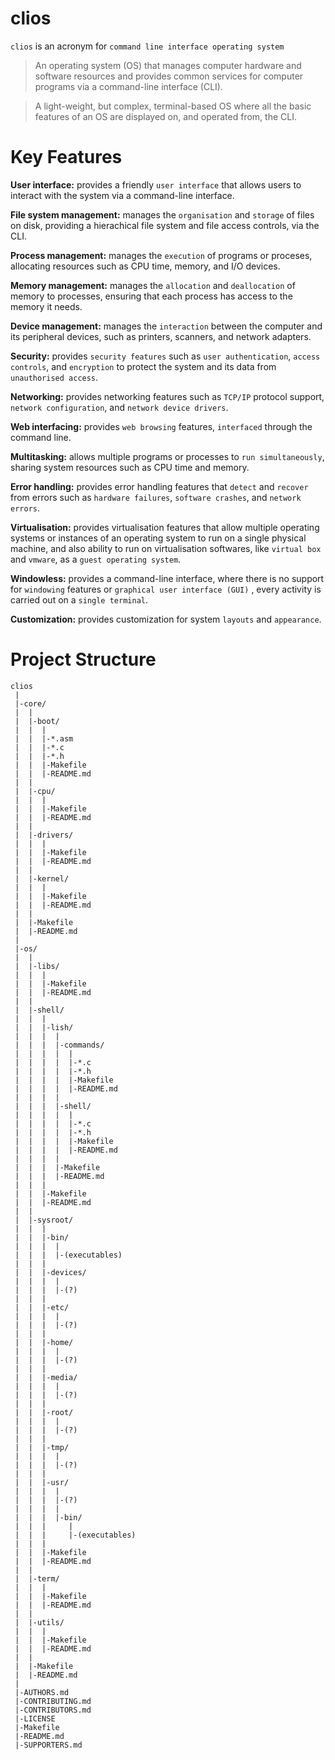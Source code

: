 # clios

`clios` is an acronym for `command line interface operating system` 

> An operating system (OS) that manages computer hardware and software resources and provides common services for computer programs via a command-line interface (CLI).

> A light-weight, but complex, terminal-based OS where all the basic features of an OS are displayed on, and operated from, the CLI.

# Key Features

**User interface:** provides a friendly `user interface` that allows users to interact with the system via a command-line interface.

**File system management:** manages the `organisation` and `storage` of files on disk, providing a hierachical file system and file access controls, via the CLI.

**Process management:** manages the `execution` of programs or proceses, allocating resources such as CPU time, memory, and I/O devices.

**Memory management:** manages the `allocation` and `deallocation` of memory to processes, ensuring that each process has access to the memory it needs.

**Device management:** manages the `interaction` between the computer and its peripheral devices, such as printers, scanners, and network adapters.

**Security:** provides `security features` such as `user authentication`, `access controls`, and `encryption` to protect the system and its data from `unauthorised access`.

**Networking:** provides networking features such as `TCP/IP` protocol support, `network configuration`, and `network device drivers`.

**Web interfacing:** provides `web browsing` features, `interfaced` through the command line.

**Multitasking:** allows multiple programs or processes to `run simultaneously`, sharing system resources such as CPU time and memory.

**Error handling:** provides error handling features that `detect` and `recover` from errors such as `hardware failures`, `software crashes`, and `network errors`.

**Virtualisation:** provides virtualisation features that allow multiple operating systems or instances of an operating system to run on a single physical machine, and also ability to run on virtualisation softwares, like `virtual box` and `vmware`, as a `guest operating system`.

**Windowless:** provides a command-line interface, where there is no support for `windowing` features or `graphical user interface (GUI)` , every activity is carried out on a `single terminal`.

**Customization:** provides customization for system `layouts` and `appearance`.

# Project Structure

```
clios
 |
 |-core/
 |  |
 |  |-boot/
 |  |  |
 |  |  |-*.asm
 |  |  |-*.c
 |  |  |-*.h
 |  |  |-Makefile
 |  |  |-README.md
 |  |
 |  |-cpu/
 |  |  |
 |  |  |-Makefile
 |  |  |-README.md
 |  |
 |  |-drivers/
 |  |  |
 |  |  |-Makefile
 |  |  |-README.md
 |  |
 |  |-kernel/
 |  |  |
 |  |  |-Makefile
 |  |  |-README.md
 |  |
 |  |-Makefile
 |  |-README.md
 |
 |-os/
 |  |
 |  |-libs/
 |  |  |
 |  |  |-Makefile
 |  |  |-README.md
 |  |
 |  |-shell/
 |  |  |
 |  |  |-lish/
 |  |  |  |
 |  |  |  |-commands/
 |  |  |  |  |
 |  |  |  |  |-*.c
 |  |  |  |  |-*.h
 |  |  |  |  |-Makefile
 |  |  |  |  |-README.md
 |  |  |  |
 |  |  |  |-shell/
 |  |  |  |  |
 |  |  |  |  |-*.c
 |  |  |  |  |-*.h
 |  |  |  |  |-Makefile
 |  |  |  |  |-README.md
 |  |  |  |
 |  |  |  |-Makefile
 |  |  |  |-README.md
 |  |  |
 |  |  |-Makefile
 |  |  |-README.md
 |  |
 |  |-sysroot/
 |  |  |
 |  |  |-bin/
 |  |  |  |
 |  |  |  |-(executables)
 |  |  |
 |  |  |-devices/
 |  |  |  |
 |  |  |  |-(?)
 |  |  |
 |  |  |-etc/
 |  |  |  |
 |  |  |  |-(?)
 |  |  |  
 |  |  |-home/
 |  |  |  |
 |  |  |  |-(?)
 |  |  |
 |  |  |-media/
 |  |  |  |
 |  |  |  |-(?)
 |  |  |
 |  |  |-root/
 |  |  |  |
 |  |  |  |-(?)
 |  |  |
 |  |  |-tmp/
 |  |  |  |
 |  |  |  |-(?)
 |  |  |
 |  |  |-usr/
 |  |  |  |
 |  |  |  |-(?)
 |  |  |  |
 |  |  |  |-bin/
 |  |  |     |
 |  |  |     |-(executables)
 |  |  |
 |  |  |-Makefile
 |  |  |-README.md
 |  |
 |  |-term/
 |  |  |
 |  |  |-Makefile
 |  |  |-README.md
 |  |
 |  |-utils/
 |  |  |
 |  |  |-Makefile
 |  |  |-README.md
 |  |
 |  |-Makefile
 |  |-README.md
 |
 |-AUTHORS.md
 |-CONTRIBUTING.md
 |-CONTRIBUTORS.md
 |-LICENSE
 |-Makefile
 |-README.md
 |-SUPPORTERS.md

```
